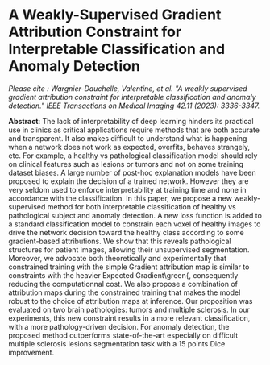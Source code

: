 # A Weakly-Supervised Gradient Attribution Constraint for Interpretable Classification and Anomaly Detection

*Please cite : Wargnier-Dauchelle, Valentine, et al. "A weakly supervised gradient attribution constraint for interpretable classification and anomaly detection." IEEE Transactions on Medical Imaging 42.11 (2023): 3336-3347.*
 
**Abstract**: The lack of interpretability of deep learning hinders its practical use in clinics as critical applications require methods that are both accurate and transparent. It also makes difficult to understand what is happening when a network does not work as expected, overfits, behaves strangely, etc. For example, a healthy vs pathological classification model should rely on clinical features such as lesions or tumors and not on some training dataset biases. A large number of post-hoc explanation models have been proposed to explain the decision of a trained network. However they are very seldom used to enforce interpretability at training time and none in accordance with the classification. In this paper, we propose a new weakly-supervised method for both interpretable classification of healthy vs pathological subject and anomaly detection. A new loss function is added to a standard classification model to constrain each voxel of healthy images to drive the network decision toward the healthy class according to some gradient-based attributions.
We show that this reveals pathological structures for patient images, allowing their unsupervised segmentation. Moreover, we advocate both theoretically and experimentally that constrained training with the simple Gradient attribution map is similar to constraints with the heavier Expected Gradient\green{, consequently reducing the computationnal cost. We also propose a combination of attribution maps during the constrained training that makes the model robust to the choice of attribution maps at inference. Our proposition was evaluated on two brain pathologies: tumors and multiple sclerosis.
In our experiments, this new constraint results in a more relevant classification, with a more pathology-driven decision. For anomaly detection, the proposed method outperforms state-of-the-art especially on difficult multiple sclerosis lesions segmentation task with a 15 points Dice improvement. 


